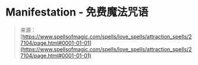 <!--yml

category: 未分类

date: 2024-06-12 19:15:48

-->

# Manifestation - 免费魔法咒语

> 来源：[https://www.spellsofmagic.com/spells/love_spells/attraction_spells/27104/page.html#0001-01-01](https://www.spellsofmagic.com/spells/love_spells/attraction_spells/27104/page.html#0001-01-01)
